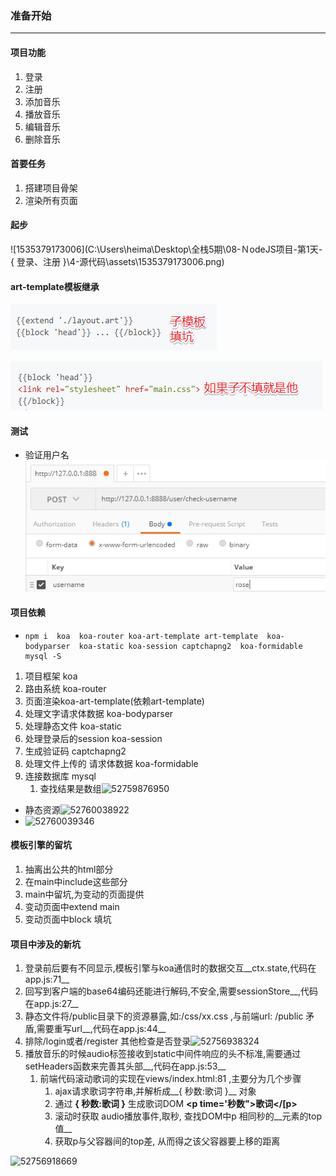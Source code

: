 ### 准备开始
---


#### 项目功能

1. 登录
2. 注册
3. 添加音乐
4. 播放音乐
5. 编辑音乐
6. 删除音乐



#### 首要任务

1. 搭建项目骨架
2. 渲染所有页面



#### 起步

![1535379173006](C:\Users\heima\Desktop\全栈5期\08-ＮodeJS项目-第1天-{ 登录、注册 }\4-源代码\assets\1535379173006.png)



#### art-template模板继承

![1533043678052](assets/1533043678052.png)

![1533043680866](assets/1533043680866.png)



#### 测试

* 验证用户名![1533046308900](assets/1533046308900.png)



#### 项目依赖

* ```
  npm i  koa  koa-router koa-art-template art-template  koa-bodyparser  koa-static koa-session captchapng2  koa-formidable mysql -S
  ```

1. 项目框架 koa
2. 路由系统 koa-router
3. 页面渲染koa-art-template(依赖art-template)
4. 处理文字请求体数据  koa-bodyparser
5. 处理静态文件 koa-static
6. 处理登录后的session   koa-session
7. 生成验证码 captchapng2
8. 处理文件上传的 请求体数据  koa-formidable
9. 连接数据库  mysql
   1. 查找结果是数组![52759876950](assets/1527598769506.png)




* 静态资源![52760038922](assets/1527600389223.png)
* ![52760039346](assets/1527600393466.png)





#### 模板引擎的留坑

1. 抽离出公共的html部分
2. 在main中include这些部分
3. main中留坑,为变动的页面提供
4. 变动页面中extend main
5. 变动页面中block 填坑

#### 项目中涉及的新坑



1. 登录前后要有不同显示,模板引擎与koa通信时的数据交互__ctx.state,代码在app.js:71__
2. 回写到客户端的base64编码还能进行解码,不安全,需要sessionStore__,代码在app.js:27__
3. 静态文件将/public目录下的资源暴露,如:/css/xx.css ,与前端url:  /public 矛盾,需要重写url__,代码在app.js:44__
4. 排除/login或者/register 其他检查是否登录![52756938324](assets/1527569383248.png)
5. 播放音乐的时候audio标签接收到static中间件响应的头不标准,需要通过setHeaders函数来完善其头部__,代码在app.js:53__
   1. 前端代码滚动歌词的实现在views/index.html:81  ,主要分为几个步骤
      1. ajax请求歌词字符串,并解析成__{ 秒数:歌词 }__ 对象
      2. 通过 __{ 秒数:歌词 }__ 生成歌词DOM __<p time='秒数">歌词</[p>__
      3. 滚动时获取 audio播放事件,取秒,   查找DOM中p 相同秒的__元素的top值__
      4. 获取p与父容器间的top差, 从而得之该父容器要上移的距离

![52756918669](assets/1527569186692.png)